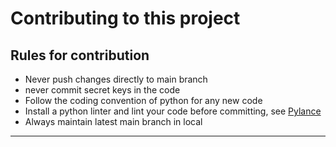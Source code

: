 # Contributing to this project

## Rules for contribution

- Never push changes directly to main branch
- never commit secret keys in the code
- Follow the coding convention of python for any new code
- Install a python linter and lint your code before committing, see [Pylance](https://marketplace.visualstudio.com/items?itemName=ms-python.vscode-pylance)
- Always maintain latest main branch in local

---

